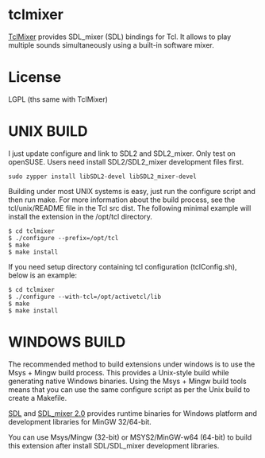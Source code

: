 tclmixer
=====

[TclMixer](http://sqlitestudio.pl/tclmixer/) provides SDL_mixer (SDL) bindings for Tcl.
It allows to play multiple sounds simultaneously using a built-in software mixer.


License
=====

LGPL (ths same with TclMixer)


UNIX BUILD
=====

I just update configure and link to SDL2 and SDL2_mixer.
Only test on openSUSE. Users need install SDL2/SDL2_mixer development files first.

    sudo zypper install libSDL2-devel libSDL2_mixer-devel

Building under most UNIX systems is easy, just run the configure script
and then run make. For more information about the build process, see the
tcl/unix/README file in the Tcl src dist. The following minimal example
will install the extension in the /opt/tcl directory.

    $ cd tclmixer
    $ ./configure --prefix=/opt/tcl
    $ make
    $ make install

If you need setup directory containing tcl configuration (tclConfig.sh),
below is an example:

    $ cd tclmixer
    $ ./configure --with-tcl=/opt/activetcl/lib
    $ make
    $ make install


WINDOWS BUILD
=====

The recommended method to build extensions under windows is to use the
Msys + Mingw build process. This provides a Unix-style build while generating
native Windows binaries. Using the Msys + Mingw build tools means that you can
use the same configure script as per the Unix build to create a Makefile.

[SDL](https://www.libsdl.org/) and [SDL_mixer 2.0](https://www.libsdl.org/projects/SDL_mixer/)
provides runtime binaries for Windows platform and development libraries
for MinGW 32/64-bit.

You can use Msys/Mingw (32-bit) or MSYS2/MinGW-w64 (64-bit) to build
this extension after install SDL/SDL_mixer development libraries.

